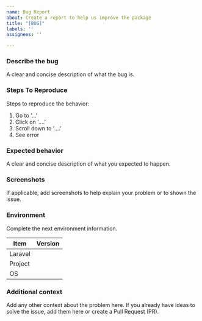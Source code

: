 ```yaml
---
name: Bug Report
about: Create a report to help us improve the package
title: "[BUG]"
labels: ''
assignees: ''

---
```


### Describe the bug
A clear and concise description of what the bug is.

### Steps To Reproduce
Steps to reproduce the behavior:
1. Go to '...'
2. Click on '....'
3. Scroll down to '....'
4. See error

### Expected behavior
A clear and concise description of what you expected to happen.

### Screenshots
If applicable, add screenshots to help explain your problem or to shown the issue.

### Environment
Complete the next environment information.

| Item    | Version
| ------- | -------
| Laravel | <!-- Fill with version of Laravel -->
| Project | <!-- Fill with the package version -->
| OS      | <!-- Fill with the operating system version -->

### Additional context
Add any other context about the problem here. If you already have ideas to solve the issue, add them here or create a Pull Request (PR).
